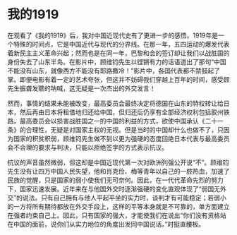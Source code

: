 # 我的1919
在观看了《我的1919》后，我对中国近现代史有了更进一步的感悟。1919年是一个特殊的时间点，它是中国近代与现代的分界线。在那一年，五四运动的爆发代表着新民主主义革命兴起；然而也是在同一年，巴黎和会的签订却让我们以战胜国的身份失去了山东半岛。在影片中，顾维钧先生以铿锵有力的话语道出了那句“中国不能没有山东，就像西方不能没有耶路撒冷！”影片中，各国代表都不禁鼓起了掌。即便电影有着一定的艺术夸张，但这并不妨碍我们穿越上百年的时间，感受顾先生振聋发聩的呐喊，这无疑是一次杰出的外交发言！

然而，事情的结果未能被改变，最高委员会最终决定将德国在山东的特权转让给日本，然后再由日本将租借地归还给中国，但归还后仍享有全部经济权利包括胶州铁路。最高委员会以损害战胜国之一的中国的利益的方式，欲使中国承认《二十一条》的合理性，无疑是对国家主权的无视。但是当时的中国却什么也做不了，只因为国家的积贫积弱，顾维钧先生做不到以更为强硬的态度回绝日本代表与最高委员会不合理的要求与判决，只能以拒绝签字的方式表示抗议。

抗议的声音虽然微弱，但这却是中国近现代第一次对欧洲列强公开说“不”。顾维钧先生没有让四万中国人民失望，他和肖克俭、梅等青年以自己的一腔热血，加速了民族的觉醒，只是国家的弱小使我们无可奈何。因此，在一代代革命先烈的努力下，国家迅速发展。近年来在与他国外交时逐渐强硬的变化直观体现了“弱国无外交”的说法。只有自己拥有与他人平起平坐的实力时，谈判才有可能稳定；若弱小的一方将所有期待都放在外交手段上，这样的平等本身就是不可靠的，单方面建立在强者约束自己上。因此，只有国家的强大，才能使我们在说出“你们没有资格站在中国的面前，说你们从实力地位的角度出发同中国说话。”时挺直腰板。